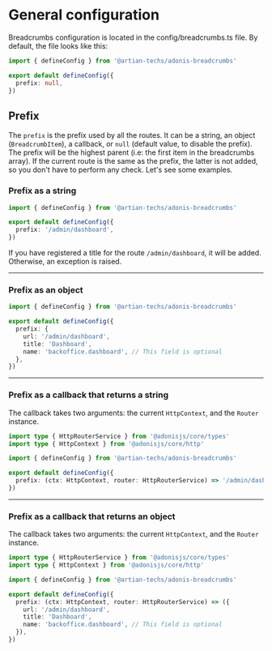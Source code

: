 # General configuration

Breadcrumbs configuration is located in the config/breadcrumbs.ts file. By default, the file looks like this:

```ts
import { defineConfig } from '@artian-techs/adonis-breadcrumbs'

export default defineConfig({
  prefix: null,
})
```

## Prefix

The `prefix` is the prefix used by all the routes. It can be a string, an object (`BreadcrumbItem`), a callback, or `null` (default value, to disable the prefix). The prefix will be the highest parent (i.e: the first item in the breadcrumbs array). If the current route is the same as the prefix, the latter is not added, so you don't have to perform any check. Let's see some examples.

### Prefix as a string

```ts
import { defineConfig } from '@artian-techs/adonis-breadcrumbs'

export default defineConfig({
  prefix: '/admin/dashboard',
})
```

If you have registered a title for the route `/admin/dashboard`, it will be added. Otherwise, an exception is raised.

---

### Prefix as an object

```ts
import { defineConfig } from '@artian-techs/adonis-breadcrumbs'

export default defineConfig({
  prefix: {
    url: '/admin/dashboard',
    title: 'Dashboard',
    name: 'backoffice.dashboard', // This field is optional
  },
})
```

---

### Prefix as a callback that returns a string

The callback takes two arguments: the current `HttpContext`, and the `Router` instance.

```ts
import type { HttpRouterService } from '@adonisjs/core/types'
import type { HttpContext } from '@adonisjs/core/http'

import { defineConfig } from '@artian-techs/adonis-breadcrumbs'

export default defineConfig({
  prefix: (ctx: HttpContext, router: HttpRouterService) => '/admin/dashboard',
})
```

---

### Prefix as a callback that returns an object

The callback takes two arguments: the current `HttpContext`, and the `Router` instance.

```ts
import type { HttpRouterService } from '@adonisjs/core/types'
import type { HttpContext } from '@adonisjs/core/http'

import { defineConfig } from '@artian-techs/adonis-breadcrumbs'

export default defineConfig({
  prefix: (ctx: HttpContext, router: HttpRouterService) => ({
    url: '/admin/dashboard',
    title: 'Dashboard',
    name: 'backoffice.dashboard', // This field is optional
  }),
})
```
